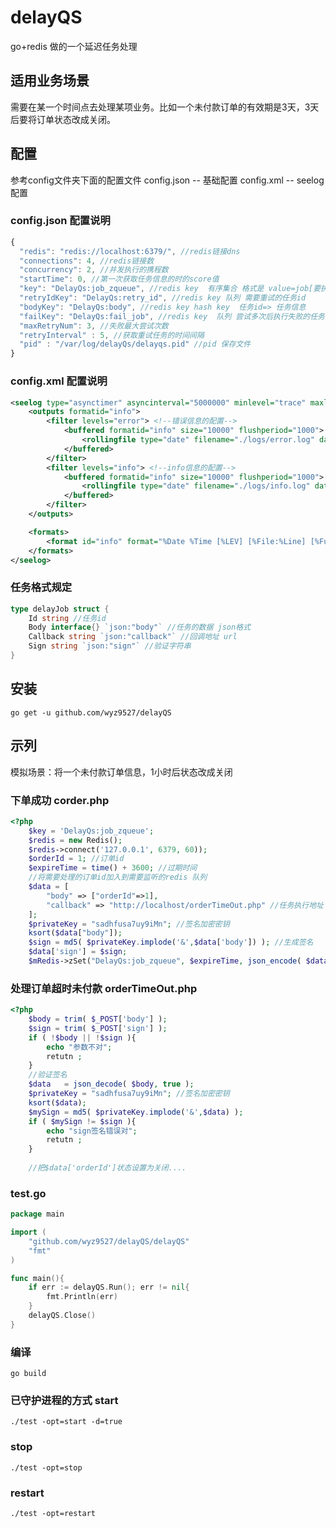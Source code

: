 # delayQS
go+redis 做的一个延迟任务处理

## 适用业务场景
需要在某一个时间点去处理某项业务。比如一个未付款订单的有效期是3天，3天后要将订单状态改成关闭。

## 配置
参考config文件夹下面的配置文件
config.json -- 基础配置
config.xml  -- seelog配置

### config.json 配置说明
```javascript
{
  "redis": "redis://localhost:6379/", //redis链接dns
  "connections": 4, //redis链接数
  "concurrency": 2, //并发执行的携程数
  "startTime": 0, //第一次获取任务信息的时的score值
  "key": "DelayQs:job_zqueue", //redis key  有序集合 格式是 value=job[要执行的任务] score=timestamp[任务的执行时间点，秒级时间戳]
  "retryIdKey": "DelayQs:retry_id", //redis key 队列 需要重试的任务id
  "bodyKey": "DelayQs:body", //redis key hash key  任务id=> 任务信息
  "failKey": "DelayQs:fail_job", //redis key  队列 尝试多次后执行失败的任务信息
  "maxRetryNum": 3, //失败最大尝试次数
  "retryInterval" : 5, //获取重试任务的时间间隔
  "pid" : "/var/log/delayQs/delayqs.pid" //pid 保存文件
}
```

### config.xml 配置说明
```xml
<seelog type="asynctimer" asyncinterval="5000000" minlevel="trace" maxlevel="error">
    <outputs formatid="info">
        <filter levels="error"> <!--错误信息的配置-->
            <buffered formatid="info" size="10000" flushperiod="1000">
                <rollingfile type="date" filename="./logs/error.log" datepattern="02.01.2006" fullname="true" maxrolls="30"/>
            </buffered>
        </filter>
        <filter levels="info"> <!--info信息的配置-->
            <buffered formatid="info" size="10000" flushperiod="1000">
                <rollingfile type="date" filename="./logs/info.log" datepattern="02.01.2006" fullname="true" maxrolls="30"/>
            </buffered>
        </filter>
    </outputs>

    <formats>
        <format id="info" format="%Date %Time [%LEV] [%File:%Line] [%Func] %Msg%n" />
    </formats>
</seelog>
```
### 任务格式规定
```go
type delayJob struct {
	Id string //任务id
	Body interface{} `json:"body"` //任务的数据 json格式
	Callback string `json:"callback"` //回调地址 url
	Sign string `json:"sign"` //验证字符串
}
```

## 安装
```shell
go get -u github.com/wyz9527/delayQS
```

## 示列
模拟场景：将一个未付款订单信息，1小时后状态改成关闭
### 下单成功 corder.php 
```php
<?php
	$key = 'DelayQs:job_zqueue';
	$redis = new Redis();
	$redis->connect('127.0.0.1', 6379, 60));
	$orderId = 1; //订单id 
	$expireTime = time() + 3600; //过期时间
	//将需要处理的订单id加入到需要监听的redis 队列
	$data = [
		"body" => ["orderId"=>1],
		"callback" => "http://localhost/orderTimeOut.php" //任务执行地址
	];
	$privateKey = "sadhfusa7uy9iMn"; //签名加密密钥
	ksort($data["body"]);
	$sign = md5( $privateKey.implode('&',$data['body']) ); //生成签名
	$data['sign'] = $sign;
	$mRedis->zSet("DelayQs:job_zqueue", $expireTime, json_encode( $data ));
```

### 处理订单超时未付款 orderTimeOut.php
```php
<?php
	$body = trim( $_POST['body'] );
	$sign = trim( $_POST['sign'] );
	if ( !$body || !$sign ){
		echo "参数不对";
		retutn ;
	}
	//验证签名
	$data   = json_decode( $body, true );
	$privateKey = "sadhfusa7uy9iMn"; //签名加密密钥
	ksort($data);
	$mySign = md5( $privateKey.implode('&',$data) ); 
	if ( $mySign != $sign ){
		echo "sign签名错误对";
		retutn ;
	}
	
	//把$data['orderId']状态设置为关闭....
```

### test.go
```go
package main

import (
	"github.com/wyz9527/delayQS/delayQS"
	"fmt"
)

func main(){
	if err := delayQS.Run(); err != nil{
		fmt.Println(err)
	}
	delayQS.Close()
}
```

### 编译
```shell
go build
```

### 已守护进程的方式 start
```shell
./test -opt=start -d=true
```

### stop
```shell
./test -opt=stop
```

### restart
```shell
./test -opt=restart
```







